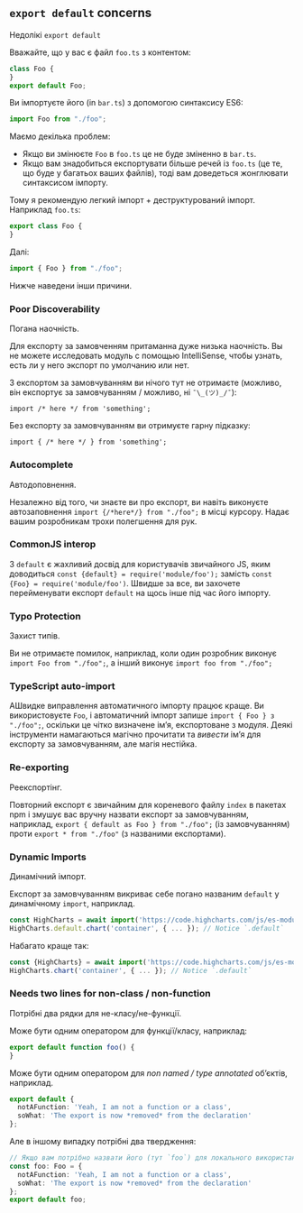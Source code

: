 ## `export default` concerns
Недолікі `export default`

Вважайте, що у вас є файл `foo.ts` з контентом:

```ts
class Foo {
}
export default Foo;
```

Ви імпортуєте його (in `bar.ts`) з допомогою синтаксису ES6:

```ts
import Foo from "./foo";
```

Маємо декілька проблем:
* Якщо ви змінюєте `Foo` в `foo.ts` це не буде зміненно в `bar.ts`.
* Якщо вам знадобиться експортувати більше речей із `foo.ts` (це те, що буде у багатьох ваших файлів), тоді вам доведеться жонглювати синтаксисом імпорту.

Тому я рекомендую легкий імпорт + деструктурований імпорт. Наприклад `foo.ts`:

```ts
export class Foo {
}
```
Далі:

```ts
import { Foo } from "./foo";
```

Нижче наведени інши причини.

### Poor Discoverability
Погана наочність.

Для експорту за замовченням притаманна дуже низька наочність. Вы не можете исследовать модуль с помощью IntelliSense, чтобы узнать, есть ли у него экспорт по умолчанию или нет.

З експортом за замовчуванням ви нічого тут не отримаєте (можливо, він експортує за замовчуванням / можливо, ні `¯\_(ツ)_/¯`):
```
import /* here */ from 'something';
```

Без експорту за замовчуванням ви отримуєте гарну підказку: 

```
import { /* here */ } from 'something';
```

### Autocomplete 
Автодоповнення.

Незалежно від того, чи знаєте ви про експорт, ви навіть виконуєте автозаповнення `import {/*here*/} from "./foo";` в місці курсору. Надає вашим розробникам трохи полегшення для рук.

### CommonJS interop
З `default` є жахливий досвід для користувачів звичайного JS, яким доводиться `const {default} = require('module/foo');` замість `const {Foo} = require('module/foo')`. Швидше за все, ви захочете перейменувати експорт `default` на щось інше під час його імпорту.

### Typo Protection
Захист типів.

Ви не отримаєте помилок, наприклад, коли один розробник виконує `import Foo from "./foo";`, а інший виконує `import foo from "./foo";`

### TypeScript auto-import
AШвидке виправлення автоматичного імпорту працює краще. Ви використовуєте `Foo`, і автоматичний імпорт запише `import { Foo } з "./foo";`, оскільки це чітко визначене ім’я, експортоване з модуля. Деякі інструменти намагаються магічно прочитати та *вивести* ім’я для експорту за замовчуванням, але магія нестійка.

### Re-exporting
Реекспортінг.

Повторний експорт є звичайним для кореневого файлу `index` в пакетах npm і змушує вас вручну назвати експорт за замовчуванням, наприклад, `export { default as Foo } from "./foo";` (із замовчуванням) проти `export * from "./foo"` (з названими експортами).

### Dynamic Imports
Динамічний імпорт.

Експорт за замовчуванням викриває себе погано названим `default` у динамічному `import`, наприклад.

```ts
const HighCharts = await import('https://code.highcharts.com/js/es-modules/masters/highcharts.src.js');
HighCharts.default.chart('container', { ... }); // Notice `.default`
```

Набагато краще так: 

```ts
const {HighCharts} = await import('https://code.highcharts.com/js/es-modules/masters/highcharts.src.js');
HighCharts.chart('container', { ... }); // Notice `.default`
```


### Needs two lines for non-class / non-function
Потрібні два рядки для не-класу/не-функції.

Може бути одним оператором для функції/класу, наприклад:

```ts
export default function foo() {
}
```

Може бути одним оператором для *non named / type annotated* об’єктів, наприклад.

```ts
export default {
  notAFunction: 'Yeah, I am not a function or a class',
  soWhat: 'The export is now *removed* from the declaration'
};
```

Але в іншому випадку потрібні два твердження:
```ts
// Якщо вам потрібно назвати його (тут `foo`) для локального використання АБО потрібно примітити тип (тут `Foo`)
const foo: Foo = {
  notAFunction: 'Yeah, I am not a function or a class',
  soWhat: 'The export is now *removed* from the declaration'
};
export default foo;
```
